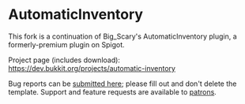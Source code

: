 # AutomaticInventory

This fork is a continuation of Big_Scary's AutomaticInventory plugin, a formerly-premium plugin on Spigot.

Project page (includes download): https://dev.bukkit.org/projects/automatic-inventory

Bug reports can be [submitted here](../../issues); please fill out and don't delete the template. Support and feature requests are available to [patrons](https://r.robomwm.com/patreon).
